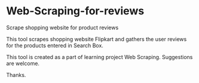 # Web-Scraping-for-reviews
Scrape shopping website for product reviews

This tool scrapes shopping website Flipkart and gathers the user reviews for the products entered in Search Box.

This tool is created as a part of learning project Web Scraping. 
Suggestions are welcome.

Thanks.
